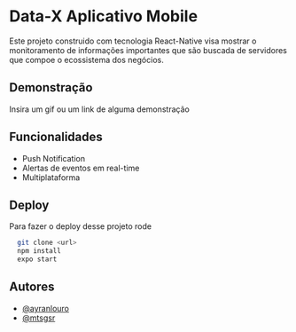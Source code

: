 # Data-X Aplicativo Mobile

Este projeto construido com tecnologia React-Native visa mostrar o monitoramento de informações importantes que são buscada de servidores que compoe o ecossistema dos negócios.

## Demonstração

Insira um gif ou um link de alguma demonstração

## Funcionalidades

- Push Notification
- Alertas de eventos em real-time
- Multiplataforma

## Deploy

Para fazer o deploy desse projeto rode

```bash
  git clone <url>
  npm install
  expo start
```

## Autores

- [@ayranlouro](https://www.github.com/ayranlouro)
- [@mtsgsr](https://www.github.com/mtsgsr)
